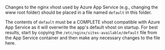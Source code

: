 Changes to the nginx vhost used by Azure App Service (e.g., changing the www root folder) should be placed in a file named `default` in this folder.

The contents of `default` must be a COMPLETE vhost compatible with Azure App Service as it will overwrite the app's default vhost on startup. For best results, start by copying the `/etc/nginx/sites-available/default` file from the App Service container and then make any necessary changes to the file here.